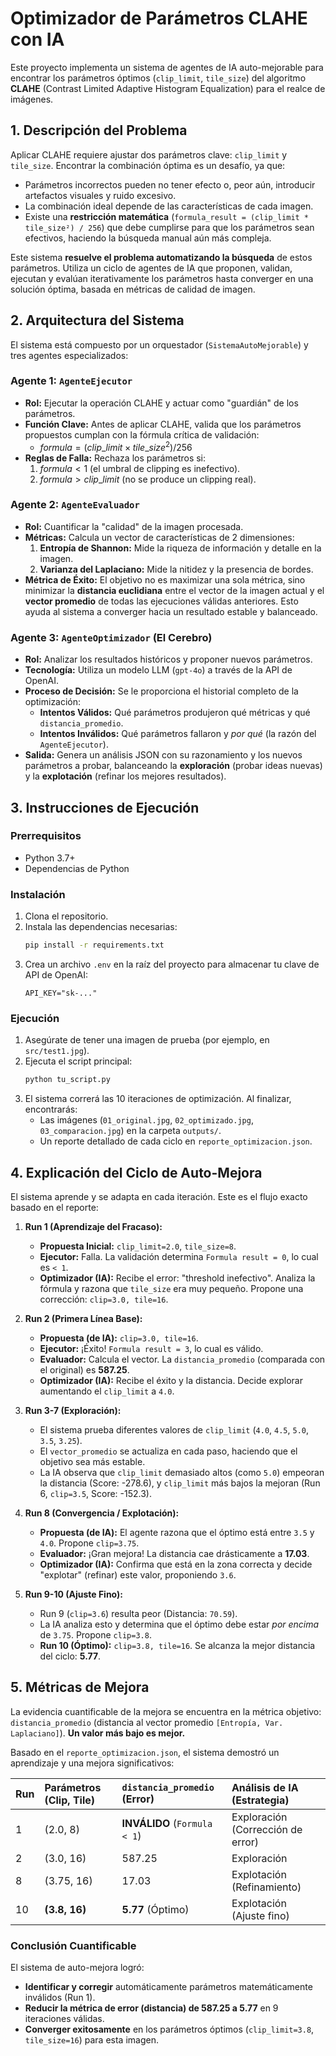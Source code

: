 # Optimizador de Parámetros CLAHE con IA

Este proyecto implementa un sistema de agentes de IA auto-mejorable para encontrar los parámetros óptimos (`clip_limit`, `tile_size`) del algoritmo **CLAHE** (Contrast Limited Adaptive Histogram Equalization) para el realce de imágenes.

## 1\. Descripción del Problema

Aplicar CLAHE requiere ajustar dos parámetros clave: `clip_limit` y `tile_size`. Encontrar la combinación óptima es un desafío, ya que:

  * Parámetros incorrectos pueden no tener efecto o, peor aún, introducir artefactos visuales y ruido excesivo.
  * La combinación ideal depende de las características de cada imagen.
  * Existe una **restricción matemática** (`formula_result = (clip_limit * tile_size²) / 256`) que debe cumplirse para que los parámetros sean efectivos, haciendo la búsqueda manual aún más compleja.

Este sistema **resuelve el problema automatizando la búsqueda** de estos parámetros. Utiliza un ciclo de agentes de IA que proponen, validan, ejecutan y evalúan iterativamente los parámetros hasta converger en una solución óptima, basada en métricas de calidad de imagen.

## 2\. Arquitectura del Sistema

El sistema está compuesto por un orquestador (`SistemaAutoMejorable`) y tres agentes especializados:

### Agente 1: `AgenteEjecutor`

  * **Rol:** Ejecutar la operación CLAHE y actuar como "guardián" de los parámetros.
  * **Función Clave:** Antes de aplicar CLAHE, valida que los parámetros propuestos cumplan con la fórmula crítica de validación:
      * $formula = (clip\_limit \times tile\_size^2) / 256$
  * **Reglas de Falla:** Rechaza los parámetros si:
    1.  $formula < 1$ (el umbral de clipping es inefectivo).
    2.  $formula > clip\_limit$ (no se produce un clipping real).

### Agente 2: `AgenteEvaluador`

  * **Rol:** Cuantificar la "calidad" de la imagen procesada.
  * **Métricas:** Calcula un vector de características de 2 dimensiones:
    1.  **Entropía de Shannon:** Mide la riqueza de información y detalle en la imagen.
    2.  **Varianza del Laplaciano:** Mide la nitidez y la presencia de bordes.
  * **Métrica de Éxito:** El objetivo no es maximizar una sola métrica, sino minimizar la **distancia euclidiana** entre el vector de la imagen actual y el **vector promedio** de todas las ejecuciones válidas anteriores. Esto ayuda al sistema a converger hacia un resultado estable y balanceado.

### Agente 3: `AgenteOptimizador` (El Cerebro)

  * **Rol:** Analizar los resultados históricos y proponer nuevos parámetros.
  * **Tecnología:** Utiliza un modelo LLM (`gpt-4o`) a través de la API de OpenAI.
  * **Proceso de Decisión:** Se le proporciona el historial completo de la optimización:
      * **Intentos Válidos:** Qué parámetros produjeron qué métricas y qué `distancia_promedio`.
      * **Intentos Inválidos:** Qué parámetros fallaron y *por qué* (la razón del `AgenteEjecutor`).
  * **Salida:** Genera un análisis JSON con su razonamiento y los nuevos parámetros a probar, balanceando la **exploración** (probar ideas nuevas) y la **explotación** (refinar los mejores resultados).

## 3\. Instrucciones de Ejecución

### Prerrequisitos

  * Python 3.7+
  * Dependencias de Python

### Instalación

1.  Clona el repositorio.
2.  Instala las dependencias necesarias:
    ```bash
    pip install -r requirements.txt
    ```
3.  Crea un archivo `.env` en la raíz del proyecto para almacenar tu clave de API de OpenAI:
    ```
    API_KEY="sk-..."
    ```

### Ejecución

1.  Asegúrate de tener una imagen de prueba (por ejemplo, en `src/test1.jpg`).
2.  Ejecuta el script principal:
    ```bash
    python tu_script.py
    ```
3.  El sistema correrá las 10 iteraciones de optimización. Al finalizar, encontrarás:
      * Las imágenes (`01_original.jpg`, `02_optimizado.jpg`, `03_comparacion.jpg`) en la carpeta `outputs/`.
      * Un reporte detallado de cada ciclo en `reporte_optimizacion.json`.

## 4\. Explicación del Ciclo de Auto-Mejora

El sistema aprende y se adapta en cada iteración. Este es el flujo exacto basado en el reporte:

1.  **Run 1 (Aprendizaje del Fracaso):**

      * **Propuesta Inicial:** `clip_limit=2.0`, `tile_size=8`.
      * **Ejecutor:** Falla. La validación determina `Formula result = 0`, lo cual es `< 1`.
      * **Optimizador (IA):** Recibe el error: "threshold inefectivo". Analiza la fórmula y razona que `tile_size` era muy pequeño. Propone una corrección: `clip=3.0, tile=16`.

2.  **Run 2 (Primera Línea Base):**

      * **Propuesta (de IA):** `clip=3.0, tile=16`.
      * **Ejecutor:** ¡Éxito\! `Formula result = 3`, lo cual es válido.
      * **Evaluador:** Calcula el vector. La `distancia_promedio` (comparada con el original) es **587.25**.
      * **Optimizador (IA):** Recibe el éxito y la distancia. Decide explorar aumentando el `clip_limit` a `4.0`.

3.  **Run 3-7 (Exploración):**

      * El sistema prueba diferentes valores de `clip_limit` (`4.0`, `4.5`, `5.0`, `3.5`, `3.25`).
      * El `vector_promedio` se actualiza en cada paso, haciendo que el objetivo sea más estable.
      * La IA observa que `clip_limit` demasiado altos (como `5.0`) empeoran la distancia (Score: -278.6), y `clip_limit` más bajos la mejoran (Run 6, `clip=3.5`, Score: -152.3).

4.  **Run 8 (Convergencia / Explotación):**

      * **Propuesta (de IA):** El agente razona que el óptimo está entre `3.5` y `4.0`. Propone `clip=3.75`.
      * **Evaluador:** ¡Gran mejora\! La distancia cae drásticamente a **17.03**.
      * **Optimizador (IA):** Confirma que está en la zona correcta y decide "explotar" (refinar) este valor, proponiendo `3.6`.

5.  **Run 9-10 (Ajuste Fino):**

      * Run 9 (`clip=3.6`) resulta peor (Distancia: `70.59`).
      * La IA analiza esto y determina que el óptimo debe estar *por encima* de `3.75`. Propone `clip=3.8`.
      * **Run 10 (Óptimo):** `clip=3.8, tile=16`. Se alcanza la mejor distancia del ciclo: **5.77**.

## 5\. Métricas de Mejora

La evidencia cuantificable de la mejora se encuentra en la métrica objetivo: `distancia_promedio` (distancia al vector promedio `[Entropía, Var. Laplaciano]`). **Un valor más bajo es mejor.**

Basado en el `reporte_optimizacion.json`, el sistema demostró un aprendizaje y una mejora significativos:

| Run | Parámetros (Clip, Tile) | `distancia_promedio` (Error) | Análisis de IA (Estrategia) |
| :--- | :--- | :--- | :--- |
| 1 | (2.0, 8) | **INVÁLIDO** (`Formula < 1`) | Exploración (Corrección de error) |
| 2 | (3.0, 16) | 587.25 | Exploración |
| 8 | (3.75, 16) | 17.03 | Explotación (Refinamiento) |
| 10 | **(3.8, 16)** | **5.77** (Óptimo) | Explotación (Ajuste fino) |

### Conclusión Cuantificable

El sistema de auto-mejora logró:

  * **Identificar y corregir** automáticamente parámetros matemáticamente inválidos (Run 1).
  * **Reducir la métrica de error (distancia) de 587.25 a 5.77** en 9 iteraciones válidas.
  * **Converger exitosamente** en los parámetros óptimos (`clip_limit=3.8`, `tile_size=16`) para esta imagen.